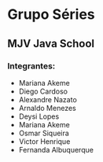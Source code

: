 # Grupo Séries
## MJV Java School
### Integrantes:
- Mariana Akeme 
- Diego Cardoso
- Alexandre Nazato
- Arnaldo Menezes
- Deysi Lopes
- Mariana Akeme
- Osmar Siqueira
- Victor Henrique
- Fernanda Albuquerque
